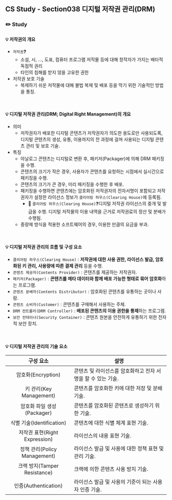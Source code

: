 ## CS Study - Section038 디지털 저작권 관리(DRM)
### ✏️ Study
#### 💡 저작권의 개요
- `저작권`❓
  - 소설, 시, ..., 도표, 컴퓨터 프로그램 저작물 등에 대해 창작자가 가지는 배타적 독점적 권리
  - 타인의 침해를 받지 않을 고유한 권한
- 저작권 보호 기술
  - 복제하기 쉬운 저작물에 대해 불법 복제 및 배포 등을 막기 위한 기술적인 방법을 통칭.
<br>

#### 💡 디지털 저작권 관리(DRM; Digital Right Management)의 개요
- 의미
  - 저작권자가 배포한 디지털 콘텐츠가 저작권자가 의도한 용도로만 사용되도록, 디지털 콘텐츠의 생성, 유통, 이용까지의 전 과정에 걸쳐 사용되는 디지털 콘텐츠 관리 및 보호 기술.
- 특징
  - 아날로그 콘텐츠는 디지털로 변환 후, 패키저(Packager)에 의해 DRM 패키징을 수행.
  - 콘텐츠의 크기가 작은 경우, 사용자가 콘텐츠를 요청하는 시점에서 실시간으로 패키징을 수행.
  - 콘텐츠의 크기가 큰 경우, 미리 패키징을 수행한 후 배포.
  - 패키징을 수행하면 콘텐츠에는 암호화된 저작권자의 전자서명이 포함되고 저작권자가 설정한 라이선스 정보가 `클리어링 하우스(Clearing House)`에 등록됨.
    - 🔖 `클리어링 하우스(Clearing House)`❓디지털 저작권 라이선스의 중개 및 발급을 수행. 디지털 저작물의 이용 내역을 근거로 저작권료의 정산 및 분배가 수행됨. 
  - 종량제 방식을 적용한 소프트웨어의 경우, 이용한 만큼의 요금을 부과.
<br>

#### 💡 디지털 저작권 관리의 흐름 및 구성 요소
- `클리어링 하우스(Clearing House)` : **저작권에 대한 사용 권한, 라이선스 발급, 암호화된 키 관리, 사용량에 따른 결제 관리** 등을 수행.
- `콘텐츠 제공자(Contents Provider)` : 콘텐츠를 제공하는 저작권자.
- `패키저(Packager)` : **콘텐츠를 메타 데이터와 함께 배포 가능한 형태로 묶어 암호화**하는 프로그램.
- `콘텐츠 분배자(Contents Distributor)` : 암호화된 콘텐츠를 유통하는 곳이나 사람.
- `콘텐츠 소비자(Customer)` : 콘텐츠를 구매해서 사용하는 주체.
- `DRM 컨트롤러(DRM Controller)` : **배포된 콘텐츠의 이용 권한을 통제**하는 프로그램.
- `보안 컨테이너(Security Container)` : 콘텐츠 원본을 안전하게 유통하기 위한 전자적 보안 장치.
<br>

#### 💡 디지털 저작권 관리의 기술 요소
|  구성 요소  |   설명   |
|:--------:|--------|
| 암호화(Encryption) | 콘텐츠 및 라이선스를 암호화하고 전자 서명을 할 수 있는 기술. |
| 키 관리(Key Management) | 콘텐츠를 암호화한 키에 대한 저장 및 분배 기술. |
| 암호화 파일 생성(Packager) | 콘텐츠를 암호화된 콘텐츠로 생성하기 위한 기술. |
| 식별 기술(Identification) | 콘텐츠에 대한 식별 체계 표현 기술. |
| 저작권 표현(Right Expression) | 라이선스의 내용 표현 기술. |
| 정책 관리(Policy Management) | 라이선스 발급 및 사용에 대한 정책 표현 및 관리 기술. |
| 크랙 방지(Tamper Resistance) | 크랙에 의한 콘텐츠 사용 방지 기술. |
| 인증(Authentication) | 라이선스 발급 및 사용의 기준이 되는 사용자 인증 기술. |
